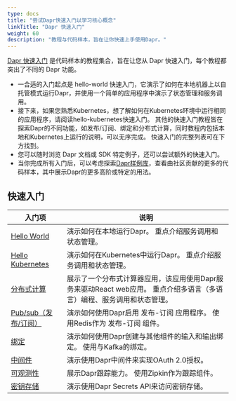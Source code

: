 ```yaml
---
type: docs
title: "尝试Dapr快速入门以学习核心概念"
linkTitle: "Dapr 快速入门"
weight: 60
description: "教程与代码样本，旨在让你快速上手使用Dapr。"
---
```


[Dapr 快速入门](https://github.com/dapr/quickstarts/tree/v1.0.0) 是代码样本的教程集合，旨在让您从 Dapr 快速入门，每个教程都突出了不同的 Dapr 功能。

- 一合适的入门起点是 hello-world 快速入门，它演示了如何在本地机器上以自托管模式运行Dapr，并使用一个简单的应用程序中演示了状态管理和服务调用。
- 接下来，如果您熟悉Kubernetes，想了解如何在Kubernetes环境中运行相同的应用程序，请阅读hello-kubernetes快速入门。 其他的快速入门教程皆在探索Dapr的不同功能，如发布/订阅、绑定和分布式计算，同时教程内包括本地和Kubernetes上运行的说明，可以无序完成。 快速入门的完整列表可在下方找到。
- 您可以随时浏览 Dapr 文档或 SDK 特定例子，还可以尝试额外的快速入门。
- 当你完成所有入门后，可以考虑探索[Dapr样例库](https://github.com/dapr/samples)，查看由社区贡献的更多的代码样本，其中展示Dapr的更多高阶或特定的用法。

## 快速入门

| 入门项                                                                                  | 说明                                                                 |
| ------------------------------------------------------------------------------------ | ------------------------------------------------------------------ |
| [Hello World](https://github.com/dapr/quickstarts/tree/v1.4.0/hello-world)           | 演示如何在本地运行Dapr。 重点介绍服务调用和状态管理。                                      |
| [Hello Kubernetes](https://github.com/dapr/quickstarts/tree/v1.4.0/hello-kubernetes) | 演示如何在Kubernetes中运行Dapr。 重点介绍服务调用和状态管理。                             |
| [分布式计算](https://github.com/dapr/quickstarts/tree/v1.4.0/distributed-calculator)      | 展示了一个分布式计算器应用，该应用使用Dapr服务来驱动React web应用。 重点介绍多语言（多语言）编程、服务调用和状态管理。 |
| [Pub/sub（发布/订阅）](https://github.com/dapr/quickstarts/tree/v1.4.0/pub-sub)            | 演示如何使用Dapr启用 发布-订阅 应用程序。 使用Redis作为 发布-订阅 组件。                       |
| [绑定](https://github.com/dapr/quickstarts/tree/v1.4.0/bindings)                       | 演示如何使用Dapr创建与其他组件的输入和输出绑定。 使用与Kafka的绑定。                            |
| [中间件](https://github.com/dapr/quickstarts/tree/v1.4.0/middleware)                    | 演示使用Dapr中间件来实现OAuth 2.0授权。                                         |
| [可观测性](https://github.com/dapr/quickstarts/tree/v1.4.0/observability)                | 展示Dapr跟踪能力。 使用Zipkin作为跟踪组件。                                        |
| [密钥存储](https://github.com/dapr/quickstarts/tree/v1.4.0/secretstore)                  | 演示使用Dapr Secrets API来访问密钥存储。                                       |

